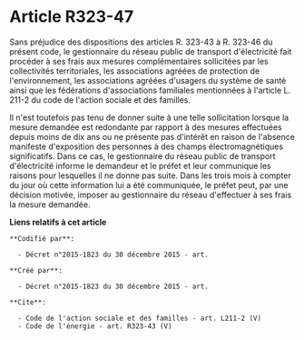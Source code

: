 # Article R323-47

Sans préjudice des dispositions des articles R. 323-43 à R. 323-46 du présent code, le gestionnaire du réseau public de
transport d'électricité fait procéder à ses frais aux mesures complémentaires sollicitées par les collectivités
territoriales, les associations agréées de protection de l'environnement, les associations agréées d'usagers du système de
santé ainsi que les fédérations d'associations familiales mentionnées à l'article L. 211-2 du code de l'action sociale et des
familles. 

Il n'est toutefois pas tenu de donner suite à une telle sollicitation lorsque la mesure demandée est redondante par rapport à
des mesures effectuées depuis moins de dix ans ou ne présente pas d'intérêt en raison de l'absence manifeste d'exposition des
personnes à des champs électromagnétiques significatifs. Dans ce cas, le gestionnaire du réseau public de transport
d'électricité informe le demandeur et le préfet et leur communique les raisons pour lesquelles il ne donne pas suite. Dans
les trois mois à compter du jour où cette information lui a été communiquée, le préfet peut, par une décision motivée,
imposer au gestionnaire du réseau d'effectuer à ses frais la mesure demandée.

**Liens relatifs à cet article**

	**Codifié par**:

	  - Décret n°2015-1823 du 30 décembre 2015 - art.

	**Créé par**:

	  - Décret n°2015-1823 du 30 décembre 2015 - art.

	**Cite**:

	  - Code de l'action sociale et des familles - art. L211-2 (V)
	  - Code de l'énergie - art. R323-43 (V)
